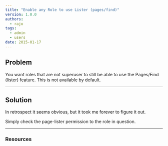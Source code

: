 ```yaml
---
title: "Enable any Role to use Lister (pages/find)"
version: 1.0.0
authors:
  - rajo
tags:
  - admin
  - users
date: 2015-01-17
---
```


## Problem

You want roles that are not superuser to still be able to use the Pages/Find (lister) feature. This is not available by default.

---

## Solution

In retrospect it seems obvious, but it took me forever to figure it out.

Simply check the page-lister permission to the role in question.

---

### Resources
